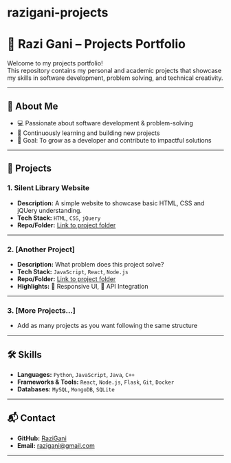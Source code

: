 # razigani-projects

# 📂 Razi Gani – Projects Portfolio

Welcome to my projects portfolio!  
This repository contains my personal and academic projects that showcase my skills in software development, problem solving, and technical creativity.  

---

## 🚀 About Me
- 💻 Passionate about software development & problem-solving  
- 🌱 Continuously learning and building new projects  
- 🎯 Goal: To grow as a developer and contribute to impactful solutions  

---

## 📁 Projects

### 1. **Silent Library Website**
- **Description:** A simple website to showcase basic HTML, CSS and jQUery understanding.  
- **Tech Stack:** `HTML`, `CSS`, `jQuery`  
- **Repo/Folder:** [Link to project folder](./project-name)  


---

### 2. **[Another Project]**
- **Description:** What problem does this project solve?  
- **Tech Stack:** `JavaScript`, `React`, `Node.js`  
- **Repo/Folder:** [Link to project folder](./another-project)  
- **Highlights:** 📱 Responsive UI, 🔗 API Integration  

---

### 3. **[More Projects...]**
- Add as many projects as you want following the same structure  

---

## 🛠️ Skills
- **Languages:** `Python`, `JavaScript`, `Java`, `C++`  
- **Frameworks & Tools:** `React`, `Node.js`, `Flask`, `Git`, `Docker`  
- **Databases:** `MySQL`, `MongoDB`, `SQLite`  

---

## 📬 Contact
- **GitHub:** [RaziGani](https://github.com/RaziGani)  
- **Email:** razigani@gmail.com  

---
